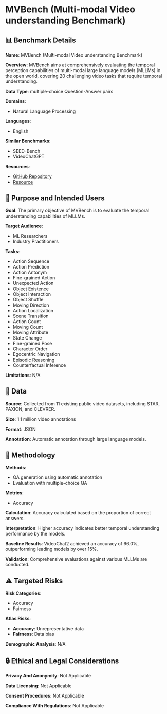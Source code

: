 # MVBench (Multi-modal Video understanding Benchmark)

## 📊 Benchmark Details

**Name**: MVBench (Multi-modal Video understanding Benchmark)

**Overview**: MVBench aims at comprehensively evaluating the temporal perception capabilities of multi-modal large language models (MLLMs) in the open world, covering 20 challenging video tasks that require temporal understanding.

**Data Type**: multiple-choice Question-Answer pairs

**Domains**:
- Natural Language Processing

**Languages**:
- English

**Similar Benchmarks**:
- SEED-Bench
- VideoChatGPT

**Resources**:
- [GitHub Repository](https://github.com/OpenGVLab/Ask-Anything)
- [Resource](https://huggingface.co/spaces/OpenGVLab/MVBench_Leaderboard)

## 🎯 Purpose and Intended Users

**Goal**: The primary objective of MVBench is to evaluate the temporal understanding capabilities of MLLMs.

**Target Audience**:
- ML Researchers
- Industry Practitioners

**Tasks**:
- Action Sequence
- Action Prediction
- Action Antonym
- Fine-grained Action
- Unexpected Action
- Object Existence
- Object Interaction
- Object Shuffle
- Moving Direction
- Action Localization
- Scene Transition
- Action Count
- Moving Count
- Moving Attribute
- State Change
- Fine-grained Pose
- Character Order
- Egocentric Navigation
- Episodic Reasoning
- Counterfactual Inference

**Limitations**: N/A

## 💾 Data

**Source**: Collected from 11 existing public video datasets, including STAR, PAXION, and CLEVRER.

**Size**: 1.1 million video annotations

**Format**: JSON

**Annotation**: Automatic annotation through large language models.

## 🔬 Methodology

**Methods**:
- QA generation using automatic annotation
- Evaluation with multiple-choice QA

**Metrics**:
- Accuracy

**Calculation**: Accuracy calculated based on the proportion of correct answers.

**Interpretation**: Higher accuracy indicates better temporal understanding performance by the models.

**Baseline Results**: VideoChat2 achieved an accuracy of 66.0%, outperforming leading models by over 15%.

**Validation**: Comprehensive evaluations against various MLLMs are conducted.

## ⚠️ Targeted Risks

**Risk Categories**:
- Accuracy
- Fairness

**Atlas Risks**:
- **Accuracy**: Unrepresentative data
- **Fairness**: Data bias

**Demographic Analysis**: N/A

## 🔒 Ethical and Legal Considerations

**Privacy And Anonymity**: Not Applicable

**Data Licensing**: Not Applicable

**Consent Procedures**: Not Applicable

**Compliance With Regulations**: Not Applicable
